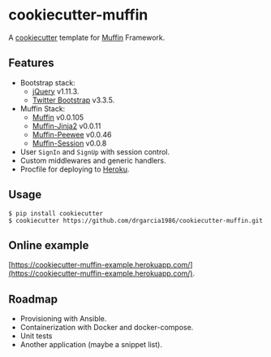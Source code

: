 # cookiecutter-muffin
A [cookiecutter](https://github.com/audreyr/cookiecutter) template for [Muffin](https://github.com/klen/muffin) Framework.

## Features
* Bootstrap stack:
	* [jQuery](https://jquery.com/) v1.11.3.
	* [Twitter Bootstrap](http://getbootstrap.com/) v3.3.5.
* Muffin Stack:
	* [Muffin](https://github.com/klen/muffin) v0.0.105
	* [Muffin-Jinja2](https://github.com/klen/muffin-jinja2) v0.0.11
	* [Muffin-Peewee](https://github.com/klen/muffin-peewee) v0.0.46
	* [Muffin-Session](https://github.com/klen/muffin-session) v0.0.8
* User `SignIn` and `SignUp` with session control.
* Custom middlewares and generic handlers.
* Procfile for deploying to [Heroku](https://www.heroku.com/).

## Usage
```
$ pip install cookiecutter
$ cookiecutter https://github.com/drgarcia1986/cookiecutter-muffin.git
```

## Online example
[https://cookiecutter-muffin-example.herokuapp.com/](https://cookiecutter-muffin-example.herokuapp.com/).

## Roadmap
* Provisioning with Ansible.
* Containerization with Docker and docker-compose.
* Unit tests
* Another application (maybe a snippet list).
